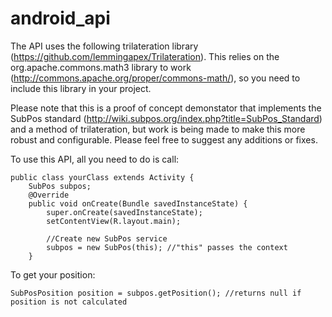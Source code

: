 # android_api
The API uses the following trilateration library (https://github.com/lemmingapex/Trilateration). This relies on the org.apache.commons.math3 library to work (http://commons.apache.org/proper/commons-math/), so you need to include this library in your project.

Please note that this is a proof of concept demonstator that implements the SubPos standard (http://wiki.subpos.org/index.php?title=SubPos_Standard) and a method of trilateration, but work is being made to make this more robust and configurable. Please feel free to suggest any additions or fixes.

To use this API, all you need to do is call:

    public class yourClass extends Activity {
        SubPos subpos;
        @Override
        public void onCreate(Bundle savedInstanceState) {
            super.onCreate(savedInstanceState);
            setContentView(R.layout.main);
    
            //Create new SubPos service
            subpos = new SubPos(this); //"this" passes the context
        }

To get your position:

    SubPosPosition position = subpos.getPosition(); //returns null if position is not calculated
